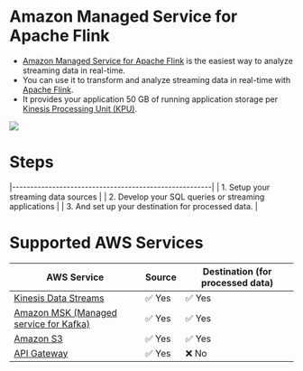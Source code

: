 # Amazon Managed Service for Apache Flink
- [Amazon Managed Service for Apache Flink](https://aws.amazon.com/managed-service-apache-flink/) is the easiest way to analyze streaming data in real-time.
- You can use it to transform and analyze streaming data in real-time with [Apache Flink](../../../6_BigData/DataProcessing/ApacheFlink.md). 
- It provides your application 50 GB of running application storage per [Kinesis Processing Unit (KPU)](https://docs.aws.amazon.com/kinesisanalytics/latest/java/how-scaling.html).

![](https://d1.awsstatic.com/amazon-managed-service-for-apache-flink/Product-Page-Diagram_Amazon-Managed-Service-for-Apache-Flink_V2%402x.05921e8cff707ccc2f80514872e25bb7ea3e02d7.png)

# Steps

|-------------------------------------------------------|
| 1. Setup your streaming data sources                  |
| 2. Develop your SQL queries or streaming applications |
| 3. And set up your destination for processed data.    |

# Supported AWS Services

| AWS Service                                                                                            | Source                 | Destination (for processed data) |
|--------------------------------------------------------------------------------------------------------|------------------------|----------------------------------|
| [Kinesis Data Streams](../../5_MessageBrokerServices/AmazonKinesis/Readme.md)                          | :white_check_mark: Yes | :white_check_mark: Yes           |
| [Amazon MSK (Managed service for Kafka)](../../5_MessageBrokerServices/AmazonMSK.md)                   | :white_check_mark: Yes | :white_check_mark: Yes           |
| [Amazon S3](../../7_StorageServices/3_ObjectStorageS3/Readme.md)                                       | :white_check_mark: Yes | :white_check_mark: Yes           |
| [API Gateway](../../1_NetworkingAndContentDelivery/2_ApplicationNetworking/AmazonAPIGateway/Readme.md) | :white_check_mark: Yes | :x: No                           |